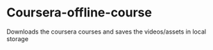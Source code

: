 # Coursera-offline-course
 Downloads the coursera courses and saves the videos/assets in local storage
